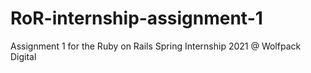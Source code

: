 # RoR-internship-assignment-1
Assignment 1 for the Ruby on Rails Spring Internship 2021 @ Wolfpack Digital

